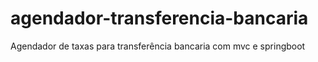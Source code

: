 # agendador-transferencia-bancaria
Agendador de taxas para transferência bancaria com mvc e springboot
